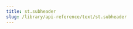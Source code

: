 ```yaml
---
title: st.subheader
slug: /library/api-reference/text/st.subheader
---
```


<Autofunction function="streamlit.subheader" />